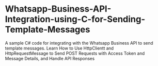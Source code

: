 # Whatsapp-Business-API-Integration-using-C-for-Sending-Template-Messages
 A sample C# code for integrating with the Whatsapp Business API to send template messages. Learn How to Use HttpClientt and HttpRequestMessage to Send POST Requests with Access Token and Message Details, and Handle API Responses
